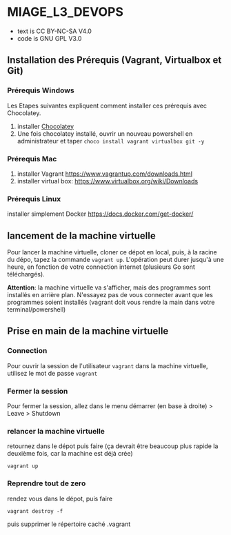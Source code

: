 # MIAGE_L3_DEVOPS

- text is CC BY-NC-SA V4.0
- code is GNU GPL V3.0

## Installation des Prérequis (Vagrant, Virtualbox et Git)

### Prérequis Windows

Les Etapes suivantes expliquent comment installer ces prérequis avec Chocolatey.

1. installer [Chocolatey](https://chocolatey.org/)
2. Une fois chocolatey installé, ouvrir un nouveau powershell en administrateur et taper ```choco install vagrant virtualbox git -y```

### Prérequis Mac

1. installer Vagrant https://www.vagrantup.com/downloads.html
2. installer virtual box: https://www.virtualbox.org/wiki/Downloads

### Prérequis Linux

installer simplement Docker https://docs.docker.com/get-docker/

## lancement de la machine virtuelle

Pour lancer la machine virtuelle, cloner ce dépot en local, puis, à la racine du dépo, tapez la commande ```vagrant up```. L'opération peut durer jusqu'à une heure, en fonction de votre connection internet (plusieurs Go sont téléchargés).

**Attention**: la machine virtuelle va s'afficher, mais des programmes sont installés en arrière plan. N'essayez pas de vous connecter avant que les programmes soient installés (vagrant doit vous rendre la main dans votre terminal/powershell)

## Prise en main de la machine virtuelle

### Connection

Pour ouvrir la session de l'utilisateur `vagrant` dans la machine virtuelle, utilisez le mot de passe `vagrant`

### Fermer la session 

Pour fermer la session, allez dans le menu démarrer (en base à droite) > Leave > Shutdown

### relancer la machine virtuelle

retournez dans le dépot puis faire (ça devrait être beaucoup plus rapide la deuxième fois, car la machine est déjà crée)

```
vagrant up
```

### Reprendre tout de zero

rendez vous dans le dépot, puis faire
```
vagrant destroy -f
```
puis supprimer le répertoire caché .vagrant

